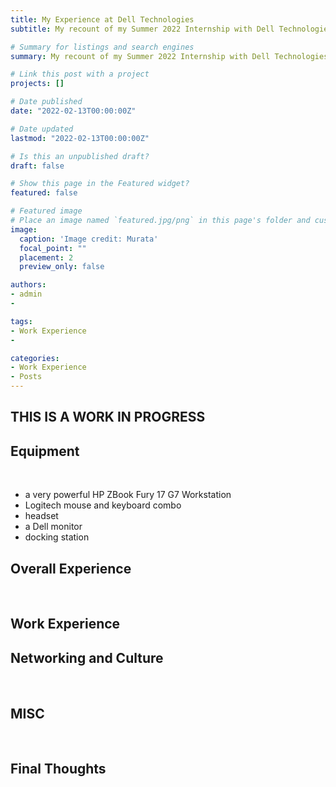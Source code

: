 ```yaml
---
title: My Experience at Dell Technologies
subtitle: My recount of my Summer 2022 Internship with Dell Technologies as a Hardware ISG Engineer Intern.

# Summary for listings and search engines
summary: My recount of my Summer 2022 Internship with Dell Technologies as a Hardware ISG Engineer Intern.

# Link this post with a project
projects: []

# Date published
date: "2022-02-13T00:00:00Z"

# Date updated
lastmod: "2022-02-13T00:00:00Z"

# Is this an unpublished draft?
draft: false

# Show this page in the Featured widget?
featured: false

# Featured image
# Place an image named `featured.jpg/png` in this page's folder and customize its options here.
image: 
  caption: 'Image credit: Murata'
  focal_point: ""
  placement: 2
  preview_only: false

authors:
- admin
- 

tags:
- Work Experience
- 

categories:
- Work Experience
- Posts
---
```


## THIS IS A WORK IN PROGRESS





## Equipment
⠀⠀⠀

- a very powerful HP ZBook Fury 17 G7 Workstation
- Logitech mouse and keyboard combo
- headset
- a Dell monitor
- docking station



## Overall Experience
⠀⠀





## Work Experience




## Networking and Culture
⠀⠀



## MISC
⠀⠀






## Final Thoughts
⠀⠀





